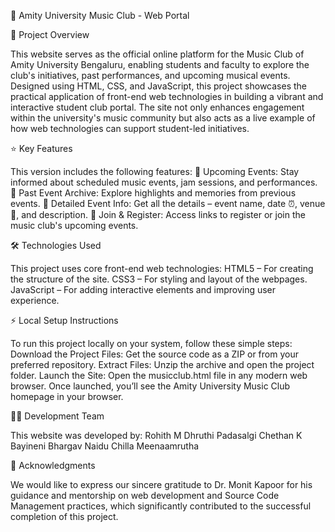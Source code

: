 🎵 Amity University Music Club - Web Portal

🌟 Project Overview

This website serves as the official online platform for the Music Club of Amity University Bengaluru, enabling students and faculty to explore the club's initiatives, past performances, and upcoming musical events. Designed using HTML, CSS, and JavaScript, this project showcases the practical application of front-end web technologies in building a vibrant and interactive student club portal.
The site not only enhances engagement within the university's music community but also acts as a live example of how web technologies can support student-led initiatives.

⭐ Key Features

This version includes the following features:
🎤 Upcoming Events: Stay informed about scheduled music events, jam sessions, and performances.
📼 Past Event Archive: Explore highlights and memories from previous events.
🎼 Detailed Event Info: Get all the details – event name, date ⏰, venue 📍, and description.
🔗 Join & Register: Access links to register or join the music club's upcoming events.

🛠️ Technologies Used

This project uses core front-end web technologies:
HTML5 – For creating the structure of the site.
CSS3 – For styling and layout of the webpages.
JavaScript – For adding interactive elements and improving user experience.

⚡ Local Setup Instructions

To run this project locally on your system, follow these simple steps:
Download the Project Files: Get the source code as a ZIP or from your preferred repository.
Extract Files: Unzip the archive and open the project folder.
Launch the Site: Open the musicclub.html file in any modern web browser.
Once launched, you’ll see the Amity University Music Club homepage in your browser.

🧑‍💻 Development Team

This website was developed by:
Rohith M
Dhruthi Padasalgi
Chethan K
Bayineni Bhargav Naidu
Chilla Meenaamrutha

🙏 Acknowledgments

We would like to express our sincere gratitude to Dr. Monit Kapoor for his guidance and mentorship on web development and Source Code Management practices, which 
significantly contributed to the successful completion of this project.
